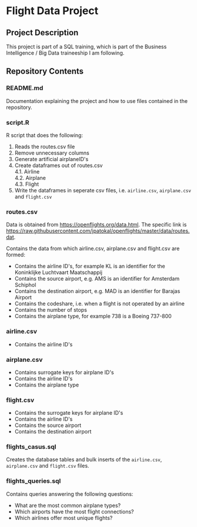 # Flight Data Project

## Project Description
This project is part of a SQL training, which is part of the Business Intelligence
/ Big Data traineeship I am following.

## Repository Contents

### README.md
Documentation explaining the project and how to use files contained in the
repository.

### script.R
R script that does the following: 

1. Reads the routes.csv file
2. Remove unnecessary columns
3. Generate artificial airplaneID's  
4. Create dataframes out of routes.csv  
  4.1. Airline  
  4.2. Airplane    
  4.3. Flight  
5. Write the dataframes in seperate csv files, i.e. <code>airline.csv</code>, 
<code>airplane.csv</code> and <code>flight.csv</code>

### routes.csv
Data is obtained from https://openflights.org/data.html. The specific link is 
https://raw.githubusercontent.com/jpatokal/openflights/master/data/routes.dat.

Contains the data from which airline.csv, airplane.csv and flight.csv are formed:

* Contains the airline ID's, for example KL is an identifier for the
Koninklijke Luchtvaart Maatschappij   
* Contains the source airport, e.g. AMS is an identifier for Amsterdam Schiphol   
* Contains the destination airport, e.g. MAD is an identifier for Barajas Airport   
* Contains the codeshare, i.e. when a flight is not operated by an airline  
* Contains the number of stops  
* Contains the airplane type, for example 738 is a Boeing 737-800  

### airline.csv 
* Contains the airline ID's  

### airplane.csv 
* Contains surrogate keys for airplane ID's
* Contains the airline ID's
* Contains the airplane type  

### flight.csv 
* Contains the surrogate keys for airplane ID's  
* Contains the airline ID's  
* Contains the source airport   
* Contains the destination airport   

### flights_casus.sql 
Creates the database tables and bulk inserts of the <code>airline.csv</code>, 
<code>airplane.csv</code> and <code>flight.csv</code> files.

### flights_queries.sql 
Contains queries answering the following questions:

* What are the most common airplane types?   
* Which airports have the most flight connections?  
* Which airlines offer most unique flights?   